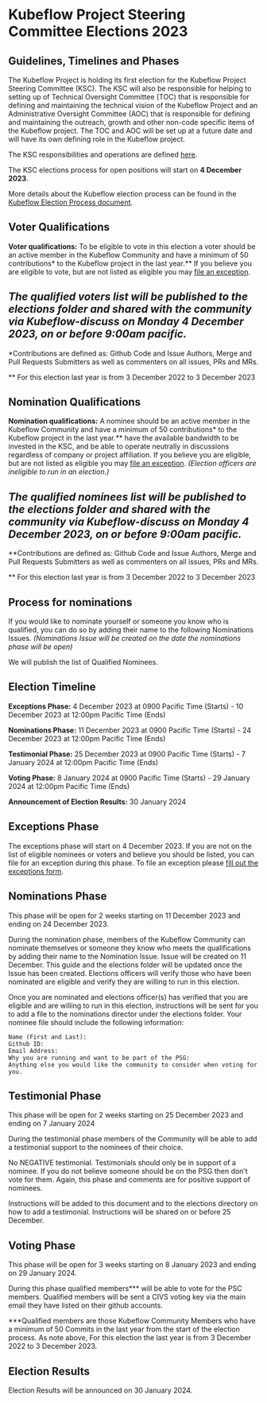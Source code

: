 # Kubeflow Project Steering Committee Elections 2023 #
## Guidelines, Timelines and Phases ##

The Kubeflow Project is holding its first election for the Kubeflow Project Steering Committee (KSC).  The KSC will also be responsible for helping to setting up of Technical Oversight Committee (TOC) that is responsible for defining and maintaining the technical vision of the Kubeflow Project and an Administrative Oversight Committee (AOC) that is responsible for defining and maintaining the outreach, growth and other non-code specific items of the Kubeflow project. The TOC and AOC will be set up at a future date and will have its own defining role in the Kubeflow project.  

The KSC responsibilities and operations are defined [here](https://github.com/kubeflow/community/blob/master/proposals/STEERING-COMMITTEE.md). 

The KSC elections process for open positions will start on **4 December 2023**. 

More details about the Kubeflow election process can be found in the [Kubeflow Election Process document](https://github.com/kubeflow/community/blob/master/proposals/kubeflow-steering-committee-election-proposal.md).  


## Voter Qualifications ##

**Voter qualifications:** To be eligible to vote in this election a voter should be an active member in the Kubeflow Community and have a minimum of 50 contributions* to the Kubeflow project in the last year.**  If you believe you are eligible to vote, but are not listed as eligible you may [file an exception](https://forms.gle/epaMrirZCNBztoRz5). 

## *The qualified voters list will be published to the elections folder and shared with the community via Kubeflow-discuss on Monday 4 December 2023, on or before 9:00am pacific.* ## 

*Contributions are defined as:  Github Code and Issue Authors, Merge and Pull Requests Submitters as well as commenters on all issues, PRs and MRs.

** For this election last year is from 3 December 2022 to 3 December 2023

## Nomination Qualifications ##

**Nomination qualifications:** A nominee should be an active member in the Kubeflow Community and have a minimum of 50 contributions* to the Kubeflow project in the last year.** have the available bandwidth to be invested in the KSC, and be able to operate neutrally in discussions regardless of company or project affiliation. If you believe you are eligible, but are not listed as eligible you may [file an exception](https://forms.gle/epaMrirZCNBztoRz5).  *(Election officers are ineligible to run in an election.)* 

## *The qualified nominees list will be published to the elections folder and shared with the community via Kubeflow-discuss on Monday 4 December 2023, on or before 9:00am pacific.* ## 

**Contributions are defined as:  Github Code and Issue Authors, Merge and Pull Requests Submitters as well as commenters on all issues, PRs and MRs.

** For this election last year is from 3 December 2022 to 3 December 2023

## Process for nominations ##

If you would like to nominate yourself or someone you know who is qualified, you can do so by adding their name to the following Nominations Issues. *(Nominations Issue will be created on the date the nominations phase will be open)*

We will publish the list of Qualified Nominees.  


## Election Timeline ##

**Exceptions Phase:**  4 December 2023 at 0900 Pacific Time  (Starts) - 10 December 2023 at 12:00pm Pacific Time (Ends)

**Nominations Phase:** 11 December 2023 at 0900 Pacific Time  (Starts) - 24 December 2023 at 12:00pm Pacific Time (Ends)

**Testimonial Phase:** 25 December 2023 at 0900 Pacific Time (Starts) - 7 January 2024 at 12:00pm Pacific Time (Ends)

**Voting Phase:** 8 January 2024 at 0900 Pacific Time (Starts) - 29 January 2024 at 12:00pm Pacific Time (Ends)

**Announcement of Election Results:**  30 January 2024 


## Exceptions Phase ##

The exceptions phase will start on 4 December 2023.  If you are not on the list of eligible nominees or voters and believe you should be listed, you can file for an exception during this phase.  To file an exception please [fill out the exceptions form](https://forms.gle/epaMrirZCNBztoRz5). 


## Nominations Phase ##

This phase will be open for 2 weeks starting on 11 December 2023 and ending on 24 December 2023.

During the nomination phase, members of the Kubeflow Community can nominate themselves or someone they know who meets the qualifications by adding their name to the Nomination Issue. Issue will be created on 11 December.  This guide and the elections folder will be updated once the Issue has been created.   Elections officers will verify those who have been nominated are eligible and verify they are willing to run in this election. 

Once you are nominated and elections officer(s) has verified that you are eligible and are willing to run in this election, instructions will be sent for you to add a file to the nominations director under the elections folder.  Your nominee file should include the following information: 

    Name (First and Last): 
    Github ID:
    Email Address: 
    Why you are running and want to be part of the PSG: 
    Anything else you would like the community to consider when voting for you. 


## Testimonial Phase ## 

This phase will be open for 2 weeks starting on 25 December 2023 and ending on 7 January 2024

During the testimonial phase members of the Community will be able to add a testimonial support to the nominees of their choice. 

No NEGATIVE testimonial. Testimonials should only be in support of a nominee.  If you do not believe someone should be on the PSG then don’t vote for them.  Again, this phase and comments are for positive support of nominees. 

Instructions will be added to this document and to the elections directory on how to add a testimonial. Instructions will be shared on or before 25 December. 


## Voting Phase ##

This phase will be open for 3 weeks starting on 8 January 2023 and ending on 29  January 2024.

During this phase qualified members*** will be able to vote for the PSC members.  Qualified members will be sent a CIVS voting key via the main email they have listed on their github accounts. 

***Qualified members are those Kubeflow Community Members who have a minimum of 50 Commits in the last year from the start of the election process. As note above, For this election the last year is from 3 December 2022 to 3 December 2023.


## Election Results ##

Election Results will be announced on 30  January 2024. 

